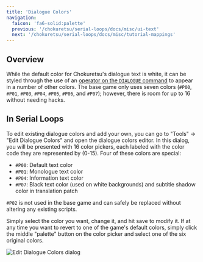 ```yaml
---
title: 'Dialogue Colors'
navigation:
  faicon: 'fa6-solid:palette'
  previous: '/chokuretsu/serial-loops/docs/misc/ui-text'
  next: '/chokuretsu/serial-loops/docs/misc/tutorial-mappings'
---
```


## Overview
While the default color for Chokuretsu's dialogue text is white, it can be styled through the use of an [operator on the `DIALOGUE` command](../scripts/commands#dialogue)
to appear in a number of other colors. The base game only uses seven colors (`#P00`, `#P01`, `#P03`, `#P04`, `#P05`, `#P06`, and `#P07`); however, there is room for up to 16 without needing hacks.

## In Serial Loops
To edit existing dialogue colors and add your own, you can go to "Tools" &rarr; "Edit Dialogue Colors" and open the dialogue colors editor. In this dialog, you will be presented
with 16 color pickers, each labeled with the color code they are represented by (0-15). Four of these colors are special:

* `#P00`: Default text color
* `#P01`: Monologue text color
* `#P04`: Information text color
* `#P07`: Black text color (used on white backgrounds) and subtitle shadow color in translation patch

`#P02` is not used in the base game and can safely be replaced without altering any existing scripts.

Simply select the color you want, change it, and hit save to modify it. If at any time you want to revert to one of the game's default colors,
simply click the middle "palette" button on the color picker and select one of the six original colors.

![Edit Dialogue Colors dialog](/images/chokuretsu/serial-loops/dialogue-color-editing.png)
